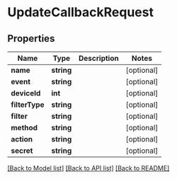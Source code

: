 # UpdateCallbackRequest

## Properties
Name | Type | Description | Notes
------------ | ------------- | ------------- | -------------
**name** | **string** |  | [optional] 
**event** | **string** |  | [optional] 
**deviceId** | **int** |  | [optional] 
**filterType** | **string** |  | [optional] 
**filter** | **string** |  | [optional] 
**method** | **string** |  | [optional] 
**action** | **string** |  | [optional] 
**secret** | **string** |  | [optional] 

[[Back to Model list]](../README.md#documentation-for-models) [[Back to API list]](../README.md#documentation-for-api-endpoints) [[Back to README]](../README.md)


